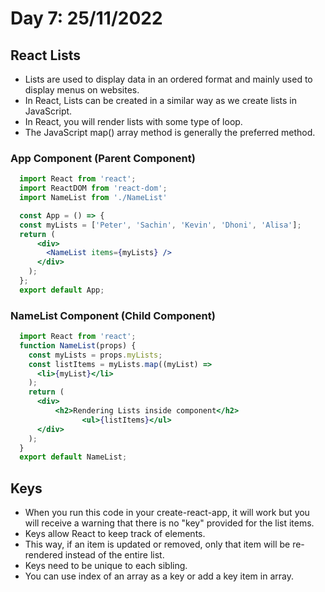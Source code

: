 # Day 7: 25/11/2022
## React Lists 
- Lists are used to display data in an ordered format and mainly used to display menus on websites. 
- In React, Lists can be created in a similar way as we create lists in JavaScript.
- In React, you will render lists with some type of loop.
- The JavaScript map() array method is generally the preferred method.
### App Component (Parent Component)
  ```jsx
    import React from 'react';   
    import ReactDOM from 'react-dom';   
    import NameList from './NameList'

    const App = () => {
    const myLists = ['Peter', 'Sachin', 'Kevin', 'Dhoni', 'Alisa'];   
    return (
        <div>
          <NameList items={myLists} />
        </div>
      );
    };
    export default App;
  ```
### NameList Component (Child Component)
  ```jsx
    import React from 'react';   
    function NameList(props) {  
      const myLists = props.myLists;  
      const listItems = myLists.map((myList) =>  
        <li>{myList}</li>  
      );  
      return (  
        <div>  
            <h2>Rendering Lists inside component</h2>  
                  <ul>{listItems}</ul>  
        </div>  
      );  
    }  
    export default NameList;  
  ```
## Keys
- When you run this code in your create-react-app, it will work but you will receive a warning that there is no "key" provided for the list items.
- Keys allow React to keep track of elements. 
- This way, if an item is updated or removed, only that item will be re-rendered instead of the entire list.
- Keys need to be unique to each sibling.
- You can use index of an array as a key or add a key item in array.
